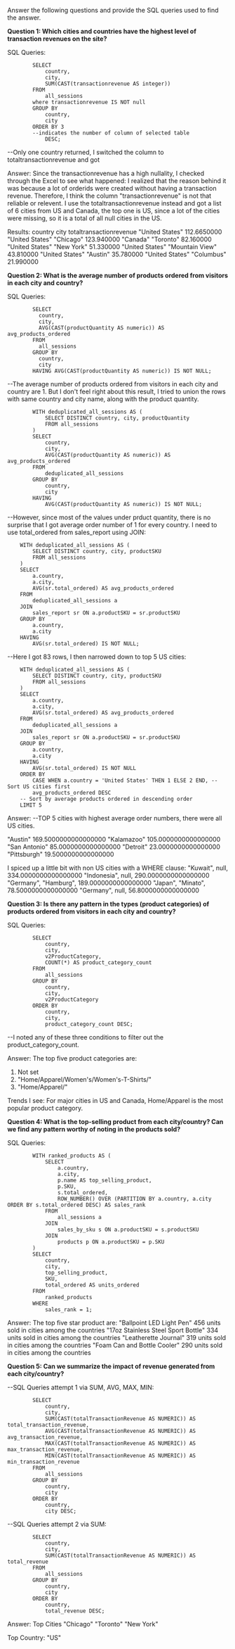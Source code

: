 Answer the following questions and provide the SQL queries used to find the answer.

    
**Question 1: Which cities and countries have the highest level of transaction revenues on the site?**


SQL Queries:

            SELECT
                country,
                city,
              	SUM(CAST(transactionrevenue AS integer))
            FROM
                all_sessions
            where transactionrevenue IS NOT null
            GROUP BY
                country,
                city
            ORDER BY 3
            --indicates the number of column of selected table
                DESC;
                
--Only one country returned, I switched the column to totaltransactionrevenue and got 

Answer:
Since the transactionrevenue has a high nullality, I checked through the Excel to see what happened: I realized that the reason behind it was because a lot of orderids were created without having a transaction revenue. Therefore, I think the column "transactionrevenue" is not that reliable or relevent. I
use the totaltransactionrevenue instead and got a list of 6 cities from US and Canada, the top one is US, since a lot of the cities were missing, so it is a total of all null cities in the US.

Results:
country              city              totaltransactionrevenue
"United States"		                    112.6650000
"United States"	  "Chicago"	            123.940000
"Canada"	      "Toronto"	             82.160000
"United States"	  "New York"	         51.330000
"United States"	  "Mountain View"    	 43.810000
"United States"	  "Austin"	             35.780000
"United States"	  "Columbus"	         21.990000



**Question 2: What is the average number of products ordered from visitors in each city and country?**


SQL Queries:

            SELECT 
              country,
              city,
              AVG(CAST(productQuantity AS numeric)) AS avg_products_ordered
            FROM 
              all_sessions
            GROUP BY 
              country, 
              city
            HAVING AVG(CAST(productQuantity AS numeric)) IS NOT NULL;

--The average number of products ordered from visitors in each city and country are 1. But I don't feel right about this result, I tried to union the rows with same country and city name, along with the product quantity. 

            WITH deduplicated_all_sessions AS (
                SELECT DISTINCT country, city, productQuantity
                FROM all_sessions
            )
            SELECT 
                country,
                city,
                AVG(CAST(productQuantity AS numeric)) AS avg_products_ordered
            FROM 
                deduplicated_all_sessions
            GROUP BY 
                country, 
                city
            HAVING 
                AVG(CAST(productQuantity AS numeric)) IS NOT NULL;
            
--However, since most of the values under prduct quantity, there is no surprise that I got average order number of 1 for every country. I need to use total_ordered from sales_report using JOIN:

        WITH deduplicated_all_sessions AS (
            SELECT DISTINCT country, city, productSKU
            FROM all_sessions
        )
        SELECT 
            a.country,
            a.city,
            AVG(sr.total_ordered) AS avg_products_ordered
        FROM 
            deduplicated_all_sessions a
        JOIN
            sales_report sr ON a.productSKU = sr.productSKU
        GROUP BY 
            a.country, 
            a.city
        HAVING 
            AVG(sr.total_ordered) IS NOT NULL;
--Here I got 83 rows, I then narrowed down to top 5 US cities:

        WITH deduplicated_all_sessions AS (
            SELECT DISTINCT country, city, productSKU
            FROM all_sessions
        )
        SELECT 
            a.country,
            a.city,
            AVG(sr.total_ordered) AS avg_products_ordered
        FROM 
            deduplicated_all_sessions a
        JOIN
            sales_report sr ON a.productSKU = sr.productSKU
        GROUP BY 
            a.country, 
            a.city
        HAVING 
            AVG(sr.total_ordered) IS NOT NULL
        ORDER BY
            CASE WHEN a.country = 'United States' THEN 1 ELSE 2 END, -- Sort US cities first
            avg_products_ordered DESC 
        -- Sort by average products ordered in descending order
        LIMIT 5

Answer:
--TOP 5 cities with highest average order numbers, there were all US cities.

"Austin"	169.5000000000000000
"Kalamazoo"	105.0000000000000000
"San Antonio"	85.0000000000000000
"Detroit"	23.0000000000000000
"Pittsburgh"	19.5000000000000000

I spiced up a little bit with non US cities with a WHERE clause:
"Kuwait", null,	334.0000000000000000
"Indonesia", null, 290.0000000000000000
"Germany", "Hamburg", 189.0000000000000000
"Japan", "Minato", 78.5000000000000000
"Germany", null, 56.8000000000000000



**Question 3: Is there any pattern in the types (product categories) of products ordered from visitors in each city and country?**


SQL Queries:

            SELECT
                country,
                city,
                v2ProductCategory,
                COUNT(*) AS product_category_count
            FROM
                all_sessions
            GROUP BY
                country,
                city,
                v2ProductCategory
            ORDER BY
                country,
                city,
                product_category_count DESC;
--I noted any of these three conditions to filter out the product_category_count.

Answer:
The top five product categories are:
1. Not set 
2. "Home/Apparel/Women's/Women's-T-Shirts/"
3. "Home/Apparel/"

Trends I see: For major cities in US and Canada, Home/Apparel is the most popular product category.


**Question 4: What is the top-selling product from each city/country? Can we find any pattern worthy of noting in the products sold?**


SQL Queries:

            WITH ranked_products AS (
                SELECT
                    a.country,
                    a.city,
                    p.name AS top_selling_product,
                    p.SKU,
                    s.total_ordered,
                    ROW_NUMBER() OVER (PARTITION BY a.country, a.city ORDER BY s.total_ordered DESC) AS sales_rank
                FROM
                    all_sessions a
                JOIN
                    sales_by_sku s ON a.productSKU = s.productSKU
                JOIN
                    products p ON a.productSKU = p.SKU
            )
            SELECT
                country,
                city,
                top_selling_product,
                SKU,
                total_ordered AS units_ordered
            FROM
                ranked_products
            WHERE
                sales_rank = 1;



Answer:
The top five star product are:
"Ballpoint LED Light Pen"                                       456 units sold in cities among the countries
"17oz Stainless Steel Sport Bottle"                             334 units sold in cities among the countries
"Leatherette Journal"                                           319 units sold in cities among the countries
"Foam Can and Bottle Cooler"                                   290 units sold in cities among the countries 


**Question 5: Can we summarize the impact of revenue generated from each city/country?**

--SQL Queries attempt 1 via SUM, AVG, MAX, MIN:

            SELECT
                country,
                city,
                SUM(CAST(totalTransactionRevenue AS NUMERIC)) AS total_transaction_revenue,
                AVG(CAST(totalTransactionRevenue AS NUMERIC)) AS avg_transaction_revenue,
                MAX(CAST(totalTransactionRevenue AS NUMERIC)) AS max_transaction_revenue,
                MIN(CAST(totalTransactionRevenue AS NUMERIC)) AS min_transaction_revenue
            FROM
                all_sessions
            GROUP BY
                country,
                city
            ORDER BY
                country,
                city DESC;

--SQL Queries attempt 2 via SUM:

            SELECT
                country,
                city,
                SUM(CAST(totalTransactionRevenue AS NUMERIC)) AS total_revenue 
            FROM
                all_sessions
            GROUP BY
                country,
                city
            ORDER BY
            	country,
                total_revenue DESC;

    
Answer: 
Top Cities
"Chicago"
"Toronto"
"New York"

Top Country:
"US"










